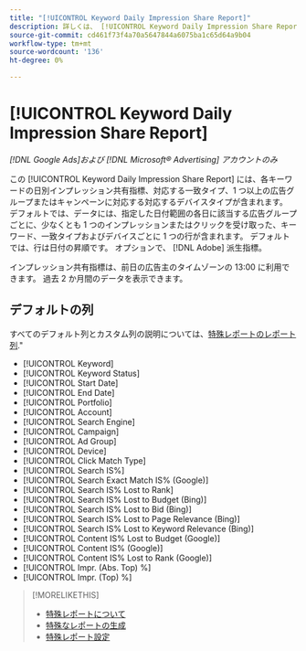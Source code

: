 ```yaml
---
title: "[!UICONTROL Keyword Daily Impression Share Report]"
description: 詳しくは、 [!UICONTROL Keyword Daily Impression Share Report].
source-git-commit: cd461f73f4a70a5647844a6075ba1c65d64a9b04
workflow-type: tm+mt
source-wordcount: '136'
ht-degree: 0%

---
```


# [!UICONTROL Keyword Daily Impression Share Report]

*[!DNL Google Ads]および [!DNL Microsoft® Advertising] アカウントのみ*

この [!UICONTROL Keyword Daily Impression Share Report] には、各キーワードの日別インプレッション共有指標、対応する一致タイプ、1 つ以上の広告グループまたはキャンペーンに対応する対応するデバイスタイプが含まれます。 デフォルトでは、データには、指定した日付範囲の各日に該当する広告グループごとに、少なくとも 1 つのインプレッションまたはクリックを受け取った、キーワード、一致タイプおよびデバイスごとに 1 つの行が含まれます。 デフォルトでは、行は日付の昇順です。 オプションで、 [!DNL Adobe] 派生指標。

インプレッション共有指標は、前日の広告主のタイムゾーンの 13:00 に利用できます。 過去 2 か月間のデータを表示できます。

## デフォルトの列

すべてのデフォルト列とカスタム列の説明については、[特殊レポートのレポート列](specialty-report-columns.md).&quot;

* [!UICONTROL Keyword]
* [!UICONTROL Keyword Status]
* [!UICONTROL Start Date]
* [!UICONTROL End Date]
* [!UICONTROL Portfolio]
* [!UICONTROL Account]
* [!UICONTROL Search Engine]
* [!UICONTROL Campaign]
* [!UICONTROL Ad Group]
* [!UICONTROL Device]
* [!UICONTROL Click Match Type]
* [!UICONTROL Search IS%]
* [!UICONTROL Search Exact Match IS% (Google)]
* [!UICONTROL Search IS% Lost to Rank]
* [!UICONTROL Search IS% Lost to Budget (Bing)]
* [!UICONTROL Search IS% Lost to Bid (Bing)]
* [!UICONTROL Search IS% Lost to Page Relevance (Bing)]
* [!UICONTROL Search IS% Lost to Keyword Relevance (Bing)]
* [!UICONTROL Content IS% Lost to Budget (Google)]
* [!UICONTROL Content IS% (Google)]
* [!UICONTROL Content IS% Lost to Rank (Google)]
* [!UICONTROL Impr. (Abs. Top) %]
* [!UICONTROL Impr. (Top) %]

>[!MORELIKETHIS]
>
>* [特殊レポートについて](specialty-report-about.md)
>* [特殊なレポートの生成](specialty-report-generate.md)
>* [特殊レポート設定](specialty-report-settings.md)

